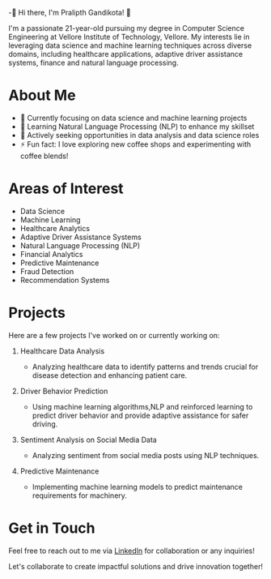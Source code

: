 -👋 Hi there, I'm Pralipth Gandikota! 👋

I'm a passionate 21-year-old pursuing my degree in Computer Science Engineering at Vellore Institute of Technology, Vellore. 
My interests lie in leveraging data science and machine learning techniques across diverse domains, including healthcare applications, adaptive driver assistance systems, finance and natural language processing.

# About Me

- 🔭 Currently focusing on data science and machine learning projects
- 🌱 Learning Natural Language Processing (NLP) to enhance my skillset
- 💼 Actively seeking opportunities in data analysis and data science roles
- ⚡ Fun fact: I love exploring new coffee shops and experimenting with coffee blends!

# Areas of Interest

- Data Science
- Machine Learning
- Healthcare Analytics
- Adaptive Driver Assistance Systems
- Natural Language Processing (NLP)
- Financial Analytics
- Predictive Maintenance
- Fraud Detection
- Recommendation Systems

#  Projects

Here are a few projects I've worked on or currently working on:

1. Healthcare Data Analysis
   - Analyzing healthcare data to identify patterns and trends crucial for disease detection and enhancing patient care.

2. Driver Behavior Prediction
   - Using machine learning algorithms,NLP and reinforced learning to predict driver behavior and provide adaptive assistance for safer driving.

3. Sentiment Analysis on Social Media Data
   - Analyzing sentiment from social media posts using NLP techniques.

4. Predictive Maintenance
   - Implementing machine learning models to predict maintenance requirements for machinery.

# Get in Touch

Feel free to reach out to me via [LinkedIn](www.linkedin.com/in/pralipthgandikota) for collaboration or any inquiries!


Let's collaborate to create impactful solutions and drive innovation together!



<!---
PralipthGandikota/PralipthGandikota is a ✨ special ✨ repository because its `README.md` (this file) appears on your GitHub profile.
You can click the Preview link to take a look at your changes.
--->
